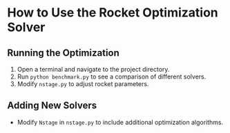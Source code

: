 # How to Use the Rocket Optimization Solver

## Running the Optimization
1. Open a terminal and navigate to the project directory.
2. Run `python benchmark.py` to see a comparison of different solvers.
3. Modify `nstage.py` to adjust rocket parameters.

## Adding New Solvers
- Modify `Nstage` in `nstage.py` to include additional optimization algorithms.
